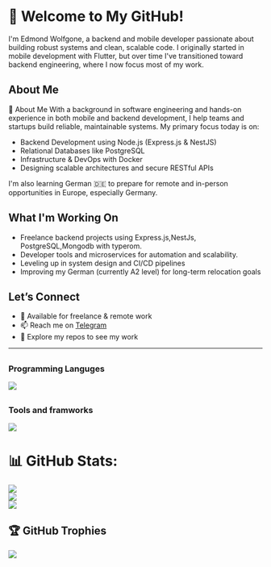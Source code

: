 
# 👋 Welcome to My GitHub!
I'm Edmond Wolfgone, a backend and mobile developer passionate about building robust systems and clean, scalable code. I originally started in mobile development with Flutter, but over time I've transitioned toward backend engineering, where I now focus most of my work.

## About Me
🚀 About Me
With a background in software engineering and hands-on experience in both mobile and backend development, I help teams and startups build reliable, maintainable systems. My primary focus today is on:
  - Backend Development using Node.js (Express.js & NestJS)
  - Relational Databases like PostgreSQL
  - Infrastructure & DevOps with Docker
  - Designing scalable architectures and secure RESTful APIs

I'm also learning German 🇩🇪 to prepare for remote and in-person opportunities in Europe, especially Germany.

## What I'm Working On
 - Freelance backend projects using Express.js,NestJs, PostgreSQL,Mongodb with typerom.
 - Developer tools and microservices for automation and scalability.
 - Leveling up in system design and CI/CD pipelines
 - Improving my German (currently A2 level) for long-term relocation goals


## Let’s Connect
  - 💼 Available for freelance & remote work
  - 📫 Reach me on [Telegram](https://t.me/edmond_wolfgone)
  - 📁 Explore my repos to see my work

---
##
### Programming Languges
  <a href="#">
    <img src="https://skillicons.dev/icons?i=dart,js,ts&theme=dark" />
  </a>

##

##
### Tools and framworks
   <a href="#">
    <img src="https://skillicons.dev/icons?i=flutter,expressjs,nestjs,nodejs,graphql,redis,mongodb,postgres,firebase,appwrite,docker,vscode,webstorm,androidstudio&theme=dark" />
  </a>


##

# 📊 GitHub Stats:
![](https://github-readme-stats.vercel.app/api?username=Abolfazl-MI&theme=onedark&hide_border=false&include_all_commits=true&count_private=true)<br/>
![](https://github-readme-streak-stats.herokuapp.com/?user=Abolfazl-MI&theme=onedark&hide_border=false)<br/>
![](https://github-readme-stats.vercel.app/api/top-langs/?username=Abolfazl-MI&theme=onedark&hide_border=false&include_all_commits=true&count_private=true&layout=compact)

## 🏆 GitHub Trophies
![](https://github-profile-trophy.vercel.app/?username=Abolfazl-MI&theme=onedark&no-frame=false&no-bg=true&margin-w=4)


 


  
